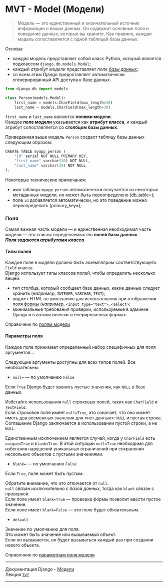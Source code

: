 # MVT - Model (Модели)

>Модель — это единственный и окончательный источник информации о ваших данных. 
> Он содержит основные поля и поведение данных, которые вы храните. 
> Как правило, каждая модель сопоставляется с одной таблицей базы данных.

Основы:
- каждая модель представляет собой класс Python, который является подклассом 
`django.db.models.Model`;
- каждый *атрибут модели* представляет *поле [базы данных](БД.md)*;
- cо всем этим Django предоставляет автоматически сгенерированный API доступа к базе данных.

```python
from django.db import models

class Person(models.Model):
    first_name = models.CharField(max_length=30)
    last_name = models.CharField(max_length=30)
```
`first_name` и `last_name` являются **полями модели**.<br>
Каждое **поле модели** указывается как **атрибут класса**, 
и каждый атрибут сопоставляется со **столбцом базы данных**.

Приведенная выше модель `Person` создаст таблицу базы данных следующим образом:
```python
CREATE TABLE myapp_person (
    "id" serial NOT NULL PRIMARY KEY,
    "first_name" varchar(30) NOT NULL,
    "last_name" varchar(30) NOT NULL
);
```
Некоторые технические примечания:
- имя таблицы `myapp_person` автоматически получается из некоторых метаданных модели, 
но может быть переопределено (db_table=);
- поле `id` добавляется автоматически, но это поведение можно переопределить (primary_key=);


### Поля
Самая важная часть модели — и единственная необходимая часть модели — это список 
определяемых ею **полей базы данных**.<br>
***Поля задаются атрибутами класса***

####  Типы полей
Каждое поле в модели должно быть экземпляром соответствующего `Field` класса.<br> 
Django использует типы классов полей, чтобы определить несколько вещей:
- тип столбца, который сообщает базе данных, какие данные следует хранить 
(*например*, `INTEGER`, `VARCHAR`, `TEXT`);
- виджет HTML по умолчанию для использования при отображении поля [формы](Django-Формы(Form%20&%20ModelForm).md) (*например*,
`<input type="text">`, `<select>`;
- минимальные требования проверки, используемые в админке Django и в автоматически сгенерированных формах.

Справочник по [полям модели](https://docs.djangoproject.com/en/4.0/ref/models/fields/#model-field-types)

#### Параметры поля

Каждое поле принимает определенный набор специфичных для поля аргументов...

Следующие аргументы доступны для всех типов полей. Все необязательны:

- `null=`  — по умолчанию `False` <br>

Если `True` Django будет хранить пустые значения, как `NULL` в базе данных.

Избегайте использования `null` строковых полей, таких как `CharField` и `TextField`.<br>
Если строковое поле имеет `null=True`, это означает, что оно может иметь два 
возможных значения для «нет данных»: `NULL` и пустая строка. <br>
Соглашение Django заключается в использовании пустой строки, а не `NULL`.

Единственным исключением является случай, когда у `CharField` есть `unique=True` и 
`blank=True`. В этой ситуации `null=True` необходимо для избегания нарушений 
уникальных ограничений при сохранении нескольких объектов с пустыми значениями.

- `blank=`  — по умолчанию `False` <br>

Если `True`, поле может быть пустым.

Обратите внимание, что это отличается от `null`.<br>
`null` связан исключительно с *базой данных*, тогда как `blank` связан с проверкой.<br>
Если поле имеет `blank=True` — проверка формы позволит ввести пустое значение.<br>
Если поле имеет `blank=False` — это поле будет обязательным.

- `default`

Значение по умолчанию для поля.<br> Это может быть значение или вызываемый объект.<br>
Если он вызывается, он будет вызываться каждый раз при создании нового объекта.

Справочник по [параметрам поля модели](https://docs.djangoproject.com/en/4.0/ref/models/fields/#common-model-field-options)

---

Документация Django - [Модели](https://docs.djangoproject.com/en/4.0/topics/db/models/#module-django.db.models)<br>
Лекция [тут](https://github.com/PonomaryovVladyslav/PythonCources/blob/master/lesson30.md)

___